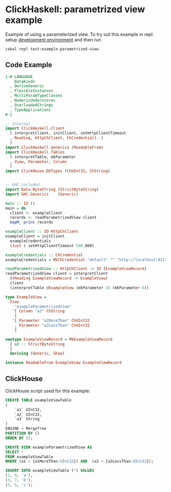 # ClickHaskell: parametrized view example

Example of using a parameterized view.
To try out this example in repl: setup [development environment](https://github.com/GetShopTV/ClickHaskell#development-environment) and then run

```bash
cabal repl test:example-parametrized-view
```

## Code Example

```haskell
{-# LANGUAGE
    DataKinds
  , DeriveGeneric
  , FlexibleInstances
  , MultiParamTypeClasses
  , NumericUnderscores
  , OverloadedStrings
  , TypeApplications
#-}

-- Internal
import ClickHaskell.Client
  ( interpretClient, initClient, setHttpClientTimeout
  , Reading, HttpChClient, ChCredential(..)
  )
import ClickHaskell.Generics (ReadableFrom)
import ClickHaskell.Tables
  ( interpretTable, mkParameter
  , View, Parameter, Column
  )
import ClickHouse.DbTypes (ChUInt32, ChString)


-- GHC included
import Data.ByteString (StrictByteString)
import GHC.Generics    (Generic)

main :: IO ()
main = do
  client <- exampleClient
  records <- readParametrizedView client
  mapM_ print records

exampleClient :: IO HttpChClient
exampleClient = initClient
  exampleCredentials
  (Just $ setHttpClientTimeout 500_000)

exampleCredentials :: ChCredential
exampleCredentials = MkChCredential "default" "" "http://localhost:8123" "default"

readParametrizedView :: HttpChClient -> IO [ExampleViewRecord]
readParametrizedView client = interpretClient
  @(Reading ExampleViewRecord -> ExampleView)
  client
  (interpretTable @ExampleView (mkParameter 2) (mkParameter 6))

type ExampleView =
  View
    "exampleParametrizedView"
   '[ Column "a3" ChString
    ]
   '[ Parameter "a1MoreThan" ChUInt32
    , Parameter "a2LessThan" ChUInt32
    ]

newtype ExampleViewRecord = MkExampleViewRecord
  { a3 :: StrictByteString 
  }
  deriving (Generic, Show)

instance ReadableFrom ExampleView ExampleViewRecord
```

## ClickHouse

ClickHouse script used for this example:

```sql
CREATE TABLE exampleViewTable
(
    `a1` UInt32,
    `a2` UInt32,
    `a3` String
)
ENGINE = MergeTree
PARTITION BY ()
ORDER BY ();

CREATE VIEW exampleParametrizedView AS
SELECT *
FROM exampleViewTable
WHERE (a1 > {a1MoreThan:UInt32}) AND  (a2 < {a2LessThan:UInt32});

INSERT INTO exampleViewTable (*) VALUES
(1, 9, 'a'),
(3, 7, 'b'),
(5, 5, 'c');
```

